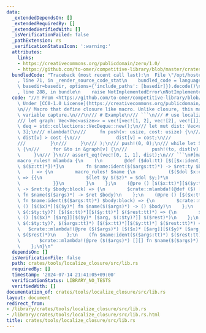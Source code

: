 ```yaml
---
data:
  _extendedDependsOn: []
  _extendedRequiredBy: []
  _extendedVerifiedWith: []
  _isVerificationFailed: false
  _pathExtension: rs
  _verificationStatusIcon: ':warning:'
  attributes:
    links:
    - https://creativecommons.org/publicdomain/zero/1.0/
    - https://github.com/to-omer/competitive-library/blob/master/crates/competitive/src/tools/mlambda.rs
  bundledCode: "Traceback (most recent call last):\n  File \"/opt/hostedtoolcache/Python/3.10.15/x64/lib/python3.10/site-packages/onlinejudge_verify/documentation/build.py\"\
    , line 71, in _render_source_code_stat\n    bundled_code = language.bundle(stat.path,\
    \ basedir=basedir, options={'include_paths': [basedir]}).decode()\n  File \"/opt/hostedtoolcache/Python/3.10.15/x64/lib/python3.10/site-packages/onlinejudge_verify/languages/rust.py\"\
    , line 288, in bundle\n    raise NotImplementedError\nNotImplementedError\n"
  code: "//! From <https://github.com/to-omer/competitive-library/blob/master/crates/competitive/src/tools/mlambda.rs>\
    \ Under [CC0-1.0 License](https://creativecommons.org/publicdomain/zero/1.0/)\n\
    \n/// Macro that define closure like macro. Unlike closure, this macro localizes\
    \ variable capture.\n///\n/// # Example\n/// ```\n/// # use localize_closure::mlambda;\n\
    /// let graph: Vec<Vec<usize>> = vec![vec![1, 2], vec![2], vec![]];\n/// let mut\
    \ deq = std::collections::VecDeque::new();\n/// let mut dist: Vec<usize> = vec![!0;\
    \ 3];\n/// mlambda!(\n///     fn push(v: usize, cost: usize) {\n///         if\
    \ dist[v] > cost {\n///             dist[v] = cost;\n///             deq.push_back(v);\n\
    ///         }\n///     }\n/// );\n/// push!(0, 0);\n/// while let Some(v) = deq.pop_front()\
    \ {\n///     for &to in &graph[v] {\n///         push!(to, dist[v] + 1);\n///\
    \     }\n/// }\n/// assert_eq!(vec![0, 1, 1], dist);\n/// ```\n#[macro_export]\n\
    macro_rules! mlambda {\n    (\n        @def ($dol:tt) [$([$x:ident])*][$([$y:ident,\
    \ $($z:tt)*])*]\n        fn $name:ident($($args:tt)*) -> $ret:ty $body:block\n\
    \    ) => {\n        macro_rules! $name {\n            ($($dol $x:expr),* $dol(,)?)\
    \ => {{\n                $(let $y $($z)* = $dol $y;)*\n                $body\n\
    \            }}\n        }\n    };\n    (@pre () [$($x:tt)*][$($y:tt)*] fn $name:ident($($args:tt)*)\
    \ -> $ret:ty $body:block) => {\n        $crate::mlambda!(@def ($) [$($x)*][$($y)*]\
    \ fn $name($($args)*) -> $ret $body)\n    };\n    (@pre () [$($x:tt)*][$($y:tt)*]\
    \ fn $name:ident($($args:tt)*) $body:block) => {\n        $crate::mlambda!(@pre\
    \ () [$($x)*][$($y)*] fn $name($($args)*) -> () $body)\n    };\n    (@pre ($arg:ident\
    \ $(:$ty:ty)?) [$($x:tt)*][$($y:tt)*] $($rest:tt)*) => {\n        $crate::mlambda!(@pre\
    \ () [$($x)* [$arg]][$($y)* [$arg, $(:$ty)?]] $($rest)*)\n    };\n    (@pre ($arg:ident\
    \ $(:$ty:ty)?, $($args:tt)*) [$($x:tt)*][$($y:tt)*] $($rest:tt)*) => {\n     \
    \   $crate::mlambda!(@pre ($($args)*) [$($x)* [$arg]][$($y)* [$arg, $(:$ty)?]]\
    \ $($rest)*)\n    };\n    (fn $name:ident($($args:tt)*) $($rest:tt)*) => {\n \
    \       $crate::mlambda!(@pre ($($args)*) [][] fn $name($($args)*) $($rest)*)\n\
    \    };\n}\n"
  dependsOn: []
  isVerificationFile: false
  path: crates/tools/localize_closure/src/lib.rs
  requiredBy: []
  timestamp: '2024-07-14 21:41:05+09:00'
  verificationStatus: LIBRARY_NO_TESTS
  verifiedWith: []
documentation_of: crates/tools/localize_closure/src/lib.rs
layout: document
redirect_from:
- /library/crates/tools/localize_closure/src/lib.rs
- /library/crates/tools/localize_closure/src/lib.rs.html
title: crates/tools/localize_closure/src/lib.rs
---
```

